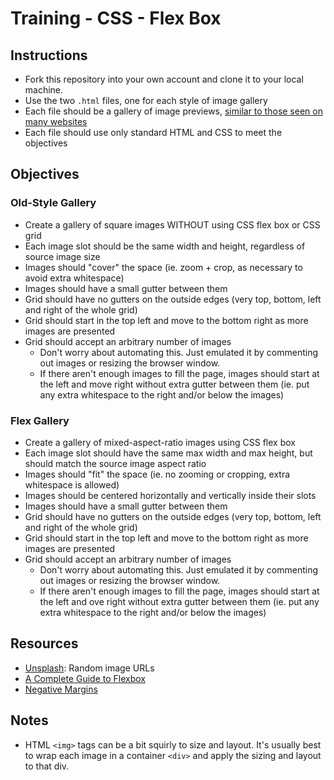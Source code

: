 # Training - CSS - Flex Box

## Instructions
- Fork this repository into your own account and clone it to your local machine.
- Use the two `.html` files, one for each style of image gallery
- Each file should be a gallery of image previews, [similar to those seen on many websites](https://www.tooplate.com/html-templates/2086-multi-color.jpg)
- Each file should use only standard HTML and CSS to meet the objectives
  
## Objectives

### Old-Style Gallery

- Create a gallery of square images WITHOUT using CSS flex box or CSS grid
- Each image slot should be the same width and height, regardless of source image size
- Images should "cover" the space (ie. zoom + crop, as necessary to avoid extra whitespace)
- Images should have a small gutter between them
- Grid should have no gutters on the outside edges (very top, bottom, left and right of the whole grid)
- Grid should start in the top left and move to the bottom right as more images are presented
- Grid should accept an arbitrary number of images
  - Don't worry about automating this. Just emulated it by commenting out images or resizing the browser window.
  - If there aren't enough images to fill the page, images should start at the left and move right without extra gutter between them (ie. put any extra whitespace to the right and/or below the images)

### Flex Gallery

- Create a gallery of mixed-aspect-ratio images using CSS flex box
- Each image slot should have the same max width and max height, but should match the source image aspect ratio
- Images should "fit" the space (ie.  no zooming or cropping, extra whitespace is allowed)
- Images should be centered horizontally and vertically inside their slots
- Images should have a small gutter between them
- Grid should have no gutters on the outside edges (very top, bottom, left and right of the whole grid)
- Grid should start in the top left and move to the bottom right as more images are presented
- Grid should accept an arbitrary number of images
  - Don't worry about automating this. Just emulated it by commenting out images or resizing the browser window.
  - If there aren't enough images to fill the page, images should start at the left and ove right without extra gutter between them (ie. put any extra whitespace to the right and/or below the images)

## Resources

- [Unsplash](https://source.unsplash.com/): Random image URLs
- [A Complete Guide to Flexbox](https://css-tricks.com/snippets/css/a-guide-to-flexbox/)
- [Negative Margins](https://css-tricks.com/negative-margins/)

## Notes
- HTML `<img>` tags can be a bit squirly to size and layout. It's usually best to wrap each image in a container `<div>` and apply the sizing and layout to that div.
